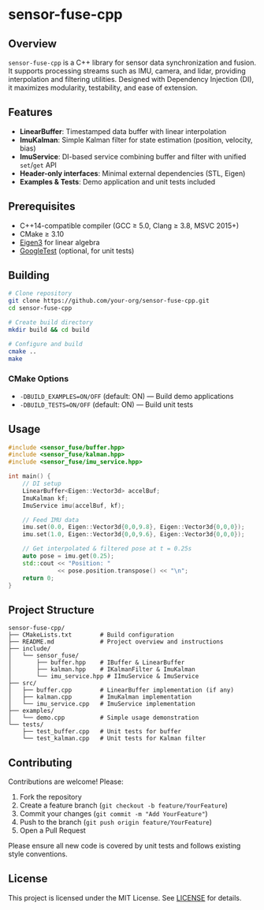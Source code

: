# sensor-fuse-cpp

## Overview

`sensor-fuse-cpp` is a C++ library for sensor data synchronization and fusion. It supports processing streams such as IMU, camera, and lidar, providing interpolation and filtering utilities. Designed with Dependency Injection (DI), it maximizes modularity, testability, and ease of extension.

## Features

* **LinearBuffer**: Timestamped data buffer with linear interpolation
* **ImuKalman**: Simple Kalman filter for state estimation (position, velocity, bias)
* **ImuService**: DI-based service combining buffer and filter with unified `set`/`get` API
* **Header-only interfaces**: Minimal external dependencies (STL, Eigen)
* **Examples & Tests**: Demo application and unit tests included

## Prerequisites

* C++14-compatible compiler (GCC ≥ 5.0, Clang ≥ 3.8, MSVC 2015+)
* CMake ≥ 3.10
* [Eigen3](http://eigen.tuxfamily.org/) for linear algebra
* [GoogleTest](https://github.com/google/googletest) (optional, for unit tests)

## Building

```bash
# Clone repository
git clone https://github.com/your-org/sensor-fuse-cpp.git
cd sensor-fuse-cpp

# Create build directory
mkdir build && cd build

# Configure and build
cmake ..
make
```

### CMake Options

* `-DBUILD_EXAMPLES=ON/OFF` (default: ON) — Build demo applications
* `-DBUILD_TESTS=ON/OFF`    (default: ON) — Build unit tests

## Usage

```cpp
#include <sensor_fuse/buffer.hpp>
#include <sensor_fuse/kalman.hpp>
#include <sensor_fuse/imu_service.hpp>

int main() {
    // DI setup
    LinearBuffer<Eigen::Vector3d> accelBuf;
    ImuKalman kf;
    ImuService imu(accelBuf, kf);

    // Feed IMU data
    imu.set(0.0, Eigen::Vector3d{0,0,9.8}, Eigen::Vector3d{0,0,0});
    imu.set(1.0, Eigen::Vector3d{0,0,9.6}, Eigen::Vector3d{0,0,0});

    // Get interpolated & filtered pose at t = 0.25s
    auto pose = imu.get(0.25);
    std::cout << "Position: "
              << pose.position.transpose() << "\n";
    return 0;
}
```

## Project Structure

```
sensor-fuse-cpp/
├── CMakeLists.txt        # Build configuration
├── README.md             # Project overview and instructions
├── include/
│   └── sensor_fuse/
│       ├── buffer.hpp    # IBuffer & LinearBuffer
│       ├── kalman.hpp    # IKalmanFilter & ImuKalman
│       └── imu_service.hpp # IImuService & ImuService
├── src/
│   ├── buffer.cpp        # LinearBuffer implementation (if any)
│   ├── kalman.cpp        # ImuKalman implementation
│   └── imu_service.cpp   # ImuService implementation
├── examples/
│   └── demo.cpp          # Simple usage demonstration
└── tests/
    ├── test_buffer.cpp   # Unit tests for buffer
    └── test_kalman.cpp   # Unit tests for Kalman filter
```

## Contributing

Contributions are welcome! Please:

1. Fork the repository
2. Create a feature branch (`git checkout -b feature/YourFeature`)
3. Commit your changes (`git commit -m "Add YourFeature"`)
4. Push to the branch (`git push origin feature/YourFeature`)
5. Open a Pull Request

Please ensure all new code is covered by unit tests and follows existing style conventions.

## License

This project is licensed under the MIT License. See [LICENSE](LICENSE) for details.
